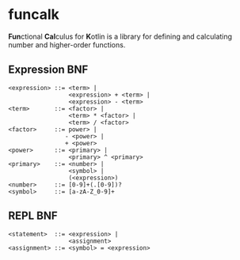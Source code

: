 funcalk
=======
**Fun**ctional **Cal**culus for **K**otlin is a library for defining and calculating
number and higher-order functions. 

Expression BNF
--------------
    <expression> ::= <term> |
                     <expression> + <term> |
                     <expression> - <term>
    <term>       ::= <factor> |
                     <term> * <factor> |
                     <term> / <factor>
    <factor>     ::= power> |
                    - <power> |
                    + <power>
    <power>      ::= <primary> |
                     <primary> ^ <primary>
    <primary>    ::= <number> |
                     <symbol> |
                     (<expression>)
    <number>     ::= [0-9]+(.[0-9])?
    <symbol>     ::= [a-zA-Z_0-9]+

REPL BNF
--------------
    <statement>  ::= <expression> |
                     <assignment>
    <assignment> ::= <symbol> = <expression>
